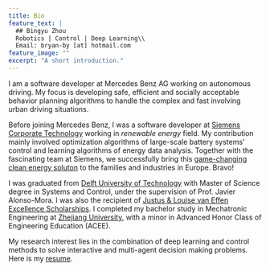 ```yaml
---
title: Bio
feature_text: |
  ## Bingyu Zhou
  Robotics | Control | Deep Learning\\
  Email: bryan-by [at] hotmail.com
feature_image: ""
excerpt: "A short introduction."
---
```


I am a software developer at Mercedes Benz AG working on autonomous driving. My focus is developing safe, efficient and socially acceptable behavior planning algorithms to handle the complex and fast involving urban driving situations.

Before joining Mercedes Benz, I was a software developer at [Siemens Corporate Technology](https://new.siemens.com/global/en/company/innovation/corporate-technology.html) working in *renewable energy* field. My contribution mainly involved optimization algorithms of large-scale battery systems' control and learning algorithms of energy data analysis. Together with the fascinating team at Siemens, we successfully bring this [game-changing clean energy soluton](https://new.siemens.com/global/en/products/consumer/junelight.html) to the families and industries in Europe. Bravo!

 I was graduated from [Delft University of Technology](https://www.tudelft.nl/en/) with Master of Science degree in Systems and Control, under the supervision of Prof. Javier Alonso-Mora. I was also the recipient of [Justus & Louise van Effen Excellence Scholarships](https://www.tudelft.nl/en/education/practical-matters/scholarships/justus-louise-van-effen-excellence-scholarships/). I completed my bachelor study in Mechatronic Engineering at [Zhejiang University](http://www.zju.edu.cn/english/), with a minor in Advanced Honor Class of Engineering Education (ACEE).

My research interest lies in the combination of deep learning and control methods to solve interactive and multi-agent decision making problems. Here is my [resume](/assets/CV.pdf "resume"). 

